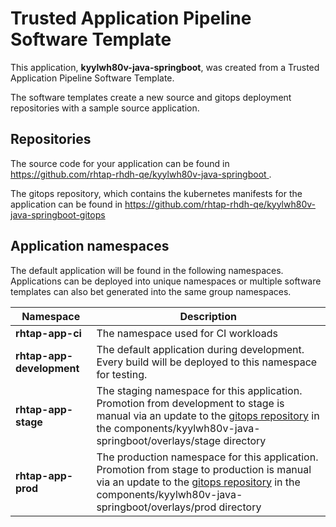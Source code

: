 # Trusted Application Pipeline Software Template

This application, **kyylwh80v-java-springboot**, was created from a Trusted Application Pipeline Software Template.

The software templates create a new source and gitops deployment repositories with a sample source application. 

## Repositories

The source code for your application can be found in [https://github.com/rhtap-rhdh-qe/kyylwh80v-java-springboot ](https://github.com/rhtap-rhdh-qe/kyylwh80v-java-springboot ).
 
The gitops repository, which contains the kubernetes manifests for the application can be found in 
[https://github.com/rhtap-rhdh-qe/kyylwh80v-java-springboot-gitops ](https://github.com/rhtap-rhdh-qe/kyylwh80v-java-springboot-gitops ) 

## Application namespaces 

The default application will be found in the following namespaces. Applications can be deployed into unique namespaces or multiple software templates can also bet generated into the same group namespaces.  

|  Namespace   |  Description   |  
| -------- | -------- |
| **rhtap-app-ci** | The namespace used for CI workloads |
| **rhtap-app-development** | The default application during development. Every build will be deployed to this namespace for testing. |
| **rhtap-app-stage** | The staging namespace for this application. Promotion from development to stage is manual via an update to the [gitops repository](https://github.com/rhtap-rhdh-qe/kyylwh80v-java-springboot-gitops ) in the components/kyylwh80v-java-springboot/overlays/stage directory |
| **rhtap-app-prod** | The production namespace for this application. Promotion from stage to production is manual via an update to the [gitops repository](https://github.com/rhtap-rhdh-qe/kyylwh80v-java-springboot-gitops ) in the components/kyylwh80v-java-springboot/overlays/prod directory |